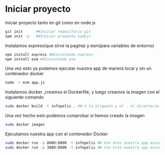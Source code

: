 # Iniciar proyecto
Iniciar proyecto tanto en git como en node js
```bash
git init      ##Iniciar repositorio git
npm init -y   ##Iniciar proyecto nodejs
```
Instalamos express(que sirve la pagina) y esm(para variables de entorno)
```bash
npm install express ##Instalando express
npm install esm ##Instalando esm
```

Una vez esto ya podemos ejecutar nuestra app de manera local y sin un contenedor docker
```bash
node -r esm app.js
```

Instalamos docker ,creamos el Dockerfile, y luego creamos la imagen con el siguiente comando
```bash
sudo docker build -t infopelis . ##-t la etiqueta y el . el directorio donde se encuentra el Dockerfile
```

Una vez hecho esto podemos comprobar si hemos creado la imagen
```bash
sudo docker images
```

Ejecutamos nuestra app con el contenedor Docker
```bash 
sudo docker run -p 8000:8000 -t infopelis ## Con esto nuestra app escuchar en http://localhost:8000/
sudo docker run -p 3000:8000 -t infopelis ## Con esto nuestra app escuchar en http://localhost:3000/
```